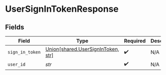 # UserSignInTokenResponse


## Fields

| Field                                                                    | Type                                                                     | Required                                                                 | Description                                                              |
| ------------------------------------------------------------------------ | ------------------------------------------------------------------------ | ------------------------------------------------------------------------ | ------------------------------------------------------------------------ |
| `sign_in_token`                                                          | [Union[shared.UserSignInToken, str]](../../models/shared/signintoken.md) | :heavy_check_mark:                                                       | N/A                                                                      |
| `user_id`                                                                | *str*                                                                    | :heavy_check_mark:                                                       | N/A                                                                      |